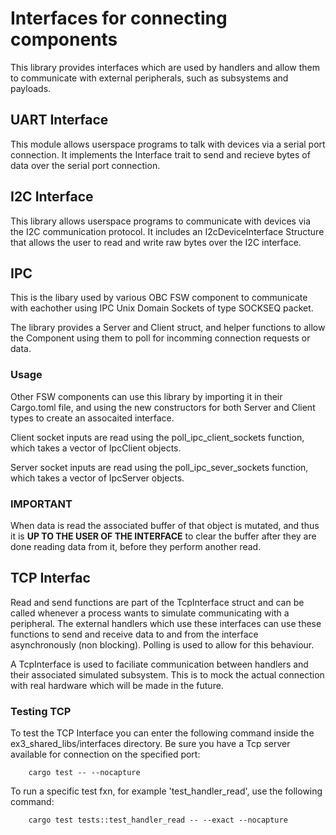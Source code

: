 # Interfaces for connecting components

This library provides interfaces which are used by handlers and allow them to communicate with external peripherals, such as subsystems and payloads.

## UART Interface
This module allows userspace programs to talk with devices via a serial port connection. It implements the Interface trait to send and recieve bytes of data over the serial port connection.

## I2C Interface
This library allows userspace programs to communicate with devices via the I2C communication protocol. It includes an I2cDeviceInterface Structure that allows the user to read and write raw bytes over the I2C interface.

## IPC

This is the libary used by various OBC FSW component to communicate with eachother using IPC Unix Domain Sockets of type SOCKSEQ packet.

The library provides a Server and Client struct, and helper functions to allow the Component using them to poll for incomming connection requests or data.

### Usage
Other FSW components can use this library by importing it in their Cargo.toml file, and using the new constructors for both Server and Client types to create an assocaited interface.

Client socket inputs are read using the poll_ipc_client_sockets function, which takes a vector of IpcClient objects.

Server socket inputs are read using the poll_ipc_sever_sockets function, which takes a vector of IpcServer objects.

### IMPORTANT
When data is read the associated buffer of that object is mutated, and thus it is __UP TO THE USER OF THE INTERFACE__ to clear the buffer after they are done reading data from it, before they perform another read.

## TCP Interfac
Read and send functions are part of the TcpInterface struct and can be called whenever a process wants to simulate communicating with a peripheral.
The external handlers which use these interfaces can use these functions to send and receive data to and from the interface asynchronously (non blocking).
Polling is used to allow for this behaviour.

A TcpInterface is used to faciliate communication between handlers and their associated simulated subsystem. This is to mock the actual connection with real hardware which will be made in the future.

### Testing TCP
To test the TCP Interface you can enter the following command inside the ex3_shared_libs/interfaces directory. Be sure you have a Tcp server available for connection on the specified port:

```@sh
    cargo test -- --nocapture 
```

To run a specific test fxn, for example 'test_handler_read', use the following command:

```@sh
    cargo test tests::test_handler_read -- --exact --nocapture
```

